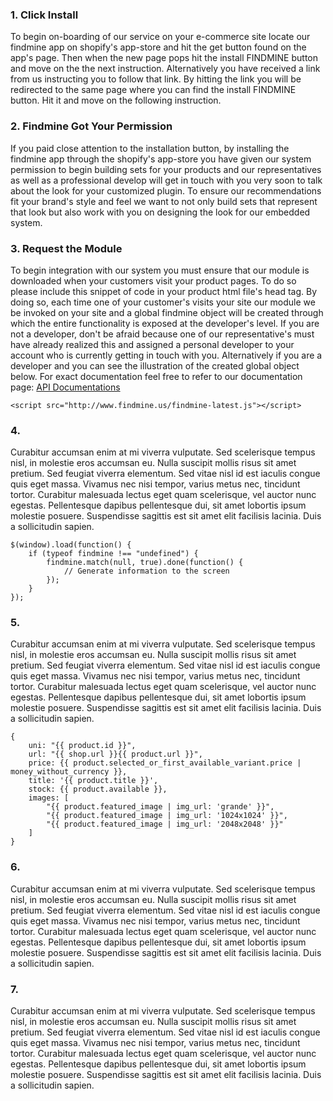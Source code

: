  ### 1. Click Install
To begin on-boarding of our service on your e-commerce site locate our findmine app on shopify's app-store and hit the get button found on the app's page. Then when the new page pops hit the install FINDMINE button and move on the the next instruction. Alternatively you have received a link from us instructing you to follow that link. By hitting the link you will be redirected to the same page where you can find the install FINDMINE button. Hit it and move on the following instruction. 

### 2. Findmine Got Your Permission
If you paid close attention to the installation button, by installing the findmine app through the shopify's app-store you have given our system permission to begin building sets for your products and our representatives as well as a professional develop will get in touch with you very soon to talk about the look for your customized plugin. To ensure our recommendations fit your brand's style and feel we want to not only build sets that represent that look but also work with you on designing the look for our embedded system.

### 3. Request the Module
To begin integration with our system you must ensure that our module is downloaded when your customers visit your product pages. To do so please include this snippet of code in your product html file's head tag. By doing so, each time one of your customer's visits your site our module we be invoked on your site and a global findmine object will be created through which the entire functionality is exposed at the developer's level. If you are not a developer, don't be afraid because one of our representative's must have already realized this and assigned a personal developer to your account who is currently getting in touch with you. Alternatively if you are a developer and you can see the illustration of the created global object below. For exact documentation feel free to refer to our documentation page: [API Documentations](https://github.com/Mishki/docs)
```
<script src="http://www.findmine.us/findmine-latest.js"></script>
```


### 4.
Curabitur accumsan enim at mi viverra vulputate. Sed scelerisque tempus nisl, in molestie eros accumsan eu. Nulla suscipit mollis risus sit amet pretium. Sed feugiat viverra elementum. Sed vitae nisl id est iaculis congue quis eget massa. Vivamus nec nisi tempor, varius metus nec, tincidunt tortor. Curabitur malesuada lectus eget quam scelerisque, vel auctor nunc egestas. Pellentesque dapibus pellentesque dui, sit amet lobortis ipsum molestie posuere. Suspendisse sagittis est sit amet elit facilisis lacinia. Duis a sollicitudin sapien.
```
$(window).load(function() {
    if (typeof findmine !== "undefined") {
        findmine.match(null, true).done(function() {
            // Generate information to the screen
        });
    }
});
```

### 5. 
Curabitur accumsan enim at mi viverra vulputate. Sed scelerisque tempus nisl, in molestie eros accumsan eu. Nulla suscipit mollis risus sit amet pretium. Sed feugiat viverra elementum. Sed vitae nisl id est iaculis congue quis eget massa. Vivamus nec nisi tempor, varius metus nec, tincidunt tortor. Curabitur malesuada lectus eget quam scelerisque, vel auctor nunc egestas. Pellentesque dapibus pellentesque dui, sit amet lobortis ipsum molestie posuere. Suspendisse sagittis est sit amet elit facilisis lacinia. Duis a sollicitudin sapien.
```
{
    uni: "{{ product.id }}",
    url: "{{ shop.url }}{{ product.url }}",
    price: {{ product.selected_or_first_available_variant.price | money_without_currency }},
    title: '{{ product.title }}',
    stock: {{ product.available }},
    images: [
        "{{ product.featured_image | img_url: 'grande' }}",
        "{{ product.featured_image | img_url: '1024x1024' }}",
        "{{ product.featured_image | img_url: '2048x2048' }}"
    ]
}
```

### 6. 
Curabitur accumsan enim at mi viverra vulputate. Sed scelerisque tempus nisl, in molestie eros accumsan eu. Nulla suscipit mollis risus sit amet pretium. Sed feugiat viverra elementum. Sed vitae nisl id est iaculis congue quis eget massa. Vivamus nec nisi tempor, varius metus nec, tincidunt tortor. Curabitur malesuada lectus eget quam scelerisque, vel auctor nunc egestas. Pellentesque dapibus pellentesque dui, sit amet lobortis ipsum molestie posuere. Suspendisse sagittis est sit amet elit facilisis lacinia. Duis a sollicitudin sapien.

### 7. 
Curabitur accumsan enim at mi viverra vulputate. Sed scelerisque tempus nisl, in molestie eros accumsan eu. Nulla suscipit mollis risus sit amet pretium. Sed feugiat viverra elementum. Sed vitae nisl id est iaculis congue quis eget massa. Vivamus nec nisi tempor, varius metus nec, tincidunt tortor. Curabitur malesuada lectus eget quam scelerisque, vel auctor nunc egestas. Pellentesque dapibus pellentesque dui, sit amet lobortis ipsum molestie posuere. Suspendisse sagittis est sit amet elit facilisis lacinia. Duis a sollicitudin sapien.
